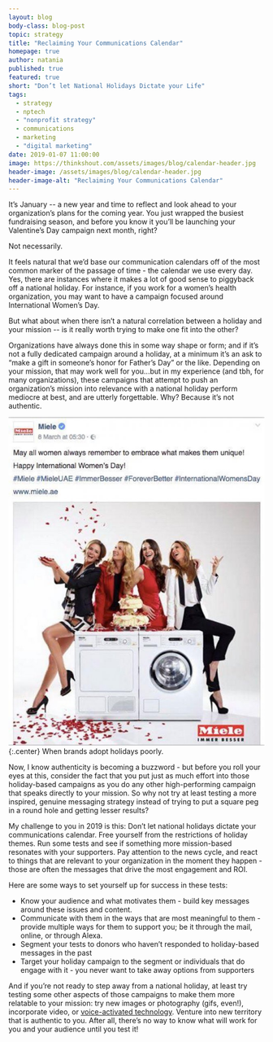 ```yaml
---
layout: blog
body-class: blog-post
topic: strategy
title: "Reclaiming Your Communications Calendar"
homepage: true
author: natania
published: true
featured: true
short: "Don’t let National Holidays Dictate your Life"
tags:
  - strategy
  - nptech
  - "nonprofit strategy"
  - communications
  - marketing
  - "digital marketing"
date: 2019-01-07 11:00:00
image: https://thinkshout.com/assets/images/blog/calendar-header.jpg
header-image: /assets/images/blog/calendar-header.jpg
header-image-alt: "Reclaiming Your Communications Calendar"
---
```

It’s January -- a new year and time to reflect and look ahead to your organization’s plans for the coming year. You just wrapped the busiest fundraising season, and before you know it you’ll be launching your Valentine’s Day campaign next month, right?

Not necessarily.

It feels natural that we’d base our communication calendars off of the most common marker of the passage of time - the calendar we use every day. Yes, there are instances where it makes a lot of good sense to piggyback off a national holiday. For instance, if you work for a women’s health organization, you may want to have a campaign focused around International Women’s Day.

But what about when there isn’t a natural correlation between a holiday and your mission -- is it really worth trying to make one fit into the other?

Organizations have always done this in some way shape or form; and if it’s not a fully dedicated campaign around a holiday, at a minimum it’s an ask to “make a gift in someone’s honor for Father’s Day” or the like. Depending on your mission, that may work well for you...but in my experience (and tbh, for many organizations), these campaigns that attempt to push an organization’s mission into relevance with a national holiday perform mediocre at best, and are utterly forgettable. Why? Because it’s not authentic.

![Social Media Fail](/assets/images/blog/social-fail.jpg)
{:.center}
<span class="caption"><i class="fa fa-caret-up"></i>When brands adopt holidays poorly.</span>

Now, I know authenticity is becoming a buzzword - but before you roll your eyes at this, consider the fact that you put just as much effort into those holiday-based campaigns as you do any other high-performing campaign that speaks directly to your mission. So why not try at least testing a more inspired, genuine messaging strategy instead of trying to put a square peg in a round hole and getting lesser results?

My challenge to you in 2019 is this: Don’t let national holidays dictate your communications calendar. Free yourself from the restrictions of holiday themes. Run some tests and see if something more mission-based resonates with your supporters. Pay attention to the news cycle, and react to things that are relevant to your organization in the moment they happen - those are often the messages that drive the most engagement and ROI.

Here are some ways to set yourself up for success in these tests:

- Know your audience and what motivates them - build key messages around these issues and content.
- Communicate with them in the ways that are most meaningful to them - provide multiple ways for them to support you; be it through the mail, online, or through Alexa.
- Segment your tests to donors who haven’t responded to holiday-based messages in the past
- Target your holiday campaign to the segment or individuals that do engage with it - you never want to take away options from supporters

And if you’re not ready to step away from a national holiday, at least try testing some other aspects of those campaigns to make them more relatable to your mission: try new images or photography (gifs, even!), incorporate video, or [voice-activated technology](https://thinkshout.com/blog/2018/08/fundraising-alexa/). Venture into new territory that is authentic to you. After all, there’s no way to know what will work for you and your audience until you test it!
